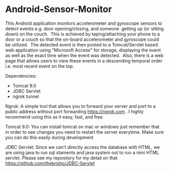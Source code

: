 # Android-Sensor-Monitor


This Android application monitors accelerometer and gyroscope sensors to detect events e.g. door opening/closing, and someone  getting up (or sitting down) on the couch.  This is achieved by taping/attaching your phone to a door or a couch so that the on-board accelerometer and gyroscope could be utilized.  The detected event is then posted to a Tomcat/Servlet based web application using "Microsoft Access" for storage, displaying the event as well as the exact time when the event was detected.  Also, there is a web page that allows users to view these events in a descending temporal order i.e. most recent event on the top. 

Dependencies:
- Tomcat 9.0
- JDBC Servlet
- ngrok tunnel

Ngrok: A simple tool that allows you to forward your server and port to a public address without port forwarding https://ngrok.com . I highly recommend using this as it easy, fast, and free.

Tomcat 9.0: You can install tomcat on mac or windows just remember that in order to see changes you need to restart the server everytime. Make sure you can do this easily during development

JDBC Servlet: Since we can't directly access the database with HTML, we are using java to run sql staments and java system out to run a mini HTML servlet. Please see my repository for my detail on that https://github.com/thekrisho/JDBC-Servlet
